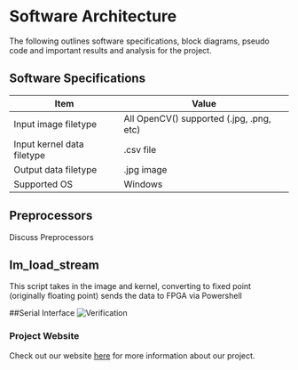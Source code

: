 # Software Architecture

The following outlines software specifications, block diagrams, pseudo code and important results and analysis for the project.


## Software Specifications

| Item | Value |
| -------------------- | ----------- |
| Input image filetype | All OpenCV() supported (.jpg, .png, etc) |
| Input kernel data filetype | .csv file |
| Output data filetype | .jpg image |
| Supported OS | Windows |


## Preprocessors

Discuss Preprocessors

## Im_load_stream

This script takes in the image and kernel, converting to fixed point (originally floating point) sends the data to FPGA via Powershell


##Serial Interface
![Verification](https://i.imgur.com/TWgfZKo.png)&nbsp;

### Project Website
Check out our website [here][website] for more information about our project.

[website]: https://kierajcullen.github.io/-dcnn-.github.io/
